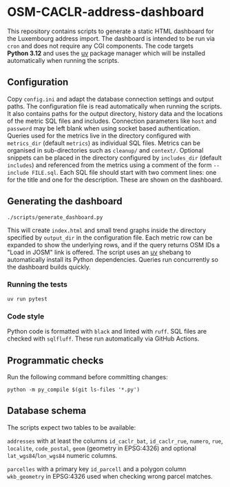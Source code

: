 # OSM-CACLR-address-dashboard

This repository contains scripts to generate a static HTML dashboard for the Luxembourg address import. The dashboard is intended to be run via `cron` and does not require any CGI components.
The code targets **Python 3.12** and uses the [uv](https://github.com/astral-sh/uv) package manager which will be installed automatically when running the scripts.

## Configuration

Copy `config.ini` and adapt the database connection settings and output paths.
The configuration file is read automatically when running the scripts. It also
contains paths for the output directory, history data and the locations of the
metric SQL files and includes. Connection parameters like `host` and `password`
may be left blank when using socket based authentication.
Queries used for the metrics live in the directory configured with
`metrics_dir` (default `metrics`) as individual SQL files. Metrics can be
organised in sub-directories such as `cleanup/` and `context/`. Optional
snippets can be placed in the directory configured by `includes_dir` (default
`includes`) and referenced from the metrics using a comment of the form
`-- include FILE.sql`. Each SQL file should start with two comment lines: one for
the title and one for the description. These are shown on the dashboard.

## Generating the dashboard

```
./scripts/generate_dashboard.py
```

This will create `index.html` and small trend graphs inside the directory
specified by `output_dir` in the configuration file. Each metric row can be
expanded to show the underlying rows, and if the query returns OSM IDs a "Load
in JOSM" link is offered. The script uses an
[uv](https://github.com/astral-sh/uv) shebang to automatically install its Python dependencies.
Queries run concurrently so the dashboard builds quickly.

### Running the tests

```
uv run pytest
```

### Code style

Python code is formatted with `black` and linted with `ruff`. SQL files are
checked with `sqlfluff`. These run automatically via GitHub Actions.

## Programmatic checks

Run the following command before committing changes:

```
python -m py_compile $(git ls-files '*.py')
```

## Database schema

The scripts expect two tables to be available:

`addresses` with at least the columns
`id_caclr_bat`, `id_caclr_rue`, `numero`, `rue`, `localite`, `code_postal`,
`geom` (geometry in EPSG:4326) and optional `lat_wgs84`/`lon_wgs84` numeric
columns.

`parcelles` with a primary key `id_parcell` and a polygon column
`wkb_geometry` in EPSG:4326 used when checking wrong parcel matches.
